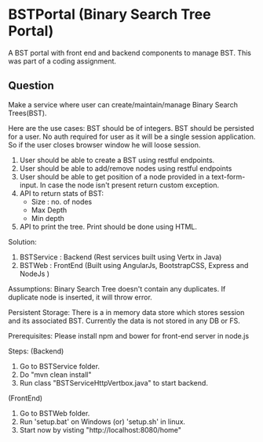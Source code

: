 # BSTPortal (Binary Search Tree Portal)
A BST portal with front end and backend components to manage BST. This was part of a coding assignment.

## Question
Make a service where user can create/maintain/manage Binary Search Trees(BST).

Here are the use cases:
BST should be of integers.
BST should be persisted for a user.
No auth required for user as it will be a single session application. So if the user closes browser window he will loose session.

1. User should be able to create a BST using restful endpoints.
2. User should be able to add/remove nodes using restful endpoints
3. User should be able to get position of a node provided in a text-form-input. In case the node isn't present return custom exception.
4. API to return stats of BST:
	- Size 		: no. of nodes
	- Max Depth
	- Min depth
5. API to print the tree. Print should be done using HTML.

Solution:
1. BSTService : Backend (Rest services built using Vertx in Java)
2. BSTWeb : FrontEnd (Built using AngularJs, BootstrapCSS, Express and NodeJs )

Assumptions: Binary Search Tree doesn't contain any duplicates. If duplicate node is inserted, it will throw error.

Persistent Storage: There is a in memory data store which stores session and its associated BST. Currently the data is not stored in any DB or FS.

Prerequisites:
Please install npm and bower for front-end server in node.js

Steps:
(Backend)
1. Go to BSTService folder.
2. Do "mvn clean install"
3. Run class "BSTServiceHttpVertbox.java" to start backend.

(FrontEnd)
1. Go to BSTWeb folder.
2. Run 'setup.bat' on Windows (or) 'setup.sh' in linux.
3. Start now by visting "http://localhost:8080/home"
